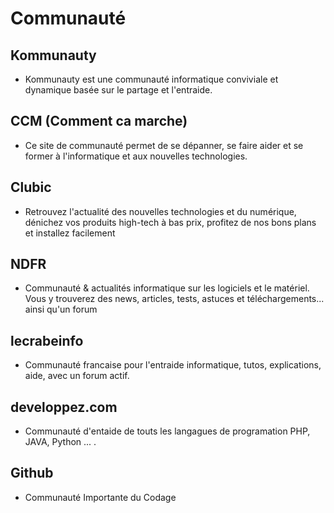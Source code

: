 # Communauté #

## Kommunauty ##
* Kommunauty est une communauté informatique conviviale et dynamique basée sur le partage et l'entraide.
## CCM (Comment ca marche) ##
* Ce site de communauté permet de se dépanner, se faire aider et se former à l'informatique et aux nouvelles technologies.
## Clubic ##
* Retrouvez l'actualité des nouvelles technologies et du numérique, dénichez vos produits high-tech à bas prix, profitez de nos bons plans et installez facilement
## NDFR ##
* Communauté & actualités informatique sur les logiciels et le matériel. Vous y trouverez des news, articles, tests, astuces et téléchargements... ainsi qu'un forum 
## lecrabeinfo ##
* Communauté francaise pour l'entraide informatique, tutos, explications, aide, avec un forum actif.
## developpez.com ##
* Communauté d'entaide de touts les langagues de programation PHP, JAVA, Python ... .
## Github ##
* Communauté Importante du Codage

